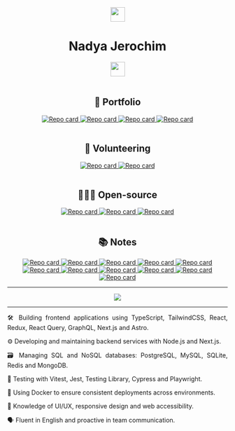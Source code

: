 <div class="text" align="center">
  <a href="https://nady4.com">
    <img src="https://user-images.githubusercontent.com/5679180/79618120-0daffb80-80be-11ea-819e-d2b0fa904d07.gif" width="33px">
  </a>
    <h1>Nadya Jerochim</h1>
  <a href="https://www.linkedin.com/in/nady4/"><img src="https://img.shields.io/badge/LinkedIn-0077B5?style=for-the-badge&logo=linkedin&logoColor=white" height="33px"/></a>
  <br><br>
  <h2>🚀 Portfolio</h2>
  <a href="https://nady4.com">
    <img src="https://github-readme-stats.vercel.app/api/pin/?username=nady4&repo=portfolio&theme=jolly&title_color=ffffff" alt="Repo card">
  </a>
  <a href="https://github.com/nady4/nya-store">
    <img src="https://github-readme-stats.vercel.app/api/pin/?username=nady4&repo=nya-store&theme=neon&title_color=ffffff&icon_color=F44792" alt="Repo card">
  </a>
  <a href="https://github.com/nady4/calendar-money">
    <img src="https://github-readme-stats.vercel.app/api/pin/?username=nady4&repo=calendar-money&theme=merko&title_color=ffffff" alt="Repo card">
  </a>
  <a href="https://github.com/nady4/ai-face-detect">
    <img src="https://github-readme-stats.vercel.app/api/pin/?username=nady4&repo=ai-face-detect&theme=ambient_gradient&title_color=ffffff" alt="Repo card">
  </a>
  <br><br>
  <h2>💖 Volunteering</h2>
  <a href="https://github.com/Transistemas-ac/app">
    <img src="https://github-readme-stats.vercel.app/api/pin/?username=Transistemas-ac&repo=app&theme=material-palenight&title_color=fe99ca&icon_color=ffffff&bg_color=1B1A1B" alt="Repo card">
  </a>
  <a href="https://github.com/Transistemas-ac/api">
    <img src="https://github-readme-stats.vercel.app/api/pin/?username=Transistemas-ac&repo=api&theme=material-palenight&title_color=fe99ca&icon_color=ffffff&bg_color=1B1A1B" alt="Repo card">
  </a>
  <br><br>
  <h2>👩🏻‍💻 Open-source</h2>
  <a href="https://github.com/nady4/octonotion">
    <img src="https://github-readme-stats.vercel.app/api/pin/?username=nady4&repo=octonotion&theme=github_dark&title_color=fe605e&icon_color=fe605e" alt="Repo card">
  </a>
  <a href="https://github.com/nady4/im-busy">
    <img src="https://github-readme-stats.vercel.app/api/pin/?username=nady4&repo=im-busy&theme=chartreuse-dark&title_color=7db242&icon_color=7db242" alt="Repo card">
  </a>
  <a href="https://github.com/nady4/the-end-is-near">
    <img src="https://github-readme-stats.vercel.app/api/pin/?username=nady4&repo=the-end-is-near&theme=codeSTACKr&title_color=ffffff&icon_color=ffffff" alt="Repo card">
  </a>
  <br><br>
  <h2>📚 Notes</h2>
  <a href="https://github.com/nady4/data-structures">
    <img src="https://github-readme-stats.vercel.app/api/pin/?username=nady4&repo=data-structures&theme=calm_pink&bg_color=1B1A1B" alt="Repo card">
  </a>
  <a href="https://github.com/nady4/testing">
    <img src="https://github-readme-stats.vercel.app/api/pin/?username=nady4&repo=testing&theme=shades-of-purple&title_color=a095f3&bg_color=1B1A1B" alt="Repo card">
  </a>
  <a href="https://github.com/nady4/react-rtk-crud">
    <img src="https://github-readme-stats.vercel.app/api/pin/?username=nady4&repo=react-rtk-crud&theme=holi&bg_color=14141a" alt="Repo card">
  </a>
  <a href="https://github.com/nady4/robots">
    <img src="https://github-readme-stats.vercel.app/api/pin/?username=nady4&repo=robots&theme=algolia&title_color=2cde99&bg_color=14141a" alt="Repo card">
  </a>
  <a href="https://github.com/nady4/graphql-server">
    <img src="https://github-readme-stats.vercel.app/api/pin/?username=nady4&repo=graphql-server&theme=jolly&bg_color=14141a" alt="Repo card">
  </a>
  <a href="https://github.com/nady4/node-redis-cache">
    <img src="https://github-readme-stats.vercel.app/api/pin/?username=nady4&repo=node-redis-cache&theme=material-palenight&icon_color=fe4236&title_color=fe4236&bg_color=14141a" alt="Repo card">
  </a>
  <a href="https://github.com/nady4/next-notes">
    <img src="https://github-readme-stats.vercel.app/api/pin/?username=nady4&repo=next-notes&theme=dark&icon_color=ffffff&text_color=ffffff&bg_color=000101" alt="Repo card">
  </a>
  <a href="https://github.com/nady4/next-auth">
    <img src="https://github-readme-stats.vercel.app/api/pin/?username=nady4&repo=next-auth&theme=dark&icon_color=ffffff&text_color=ffffff&bg_color=000101" alt="Repo card">
  </a>
  <a href="https://github.com/nady4/next-actions">
    <img src="https://github-readme-stats.vercel.app/api/pin/?username=nady4&repo=next-actions&theme=dark&icon_color=ffffff&text_color=ffffff&bg_color=000101" alt="Repo card">
  </a>
  <a href="https://github.com/nady4/nextjs-rtk">
    <img src="https://github-readme-stats.vercel.app/api/pin/?username=nady4&repo=nextjs-rtk&theme=dark&icon_color=ffffff&text_color=ffffff&bg_color=000101" alt="Repo card">
  </a>
  <a href="https://github.com/nady4/curso-python">
    <img src="https://github-readme-stats.vercel.app/api/pin/?username=nady4&repo=curso-python&theme=cobalt2&bg_color=1B1A1B" alt="Repo card">
  </a>
  <hr>
  <a href="https://github.com/nady4">
    <img src='https://github-readme-stats.vercel.app/api/top-langs/?username=nady4&layout=compact&theme=nightowl&hide=swift,csharp'/>
  </a>
  <hr>
  <p align="justify">🛠️ Building frontend applications using TypeScript, TailwindCSS, React, Redux, React Query, GraphQL, Next.js and Astro.</p>
  <p align="justify">⚙️ Developing and maintaining backend services with Node.js and Next.js.</p>
  <p align="justify">🗃️ Managing SQL and NoSQL databases: PostgreSQL, MySQL, SQLite, Redis and MongoDB.</p>
  <p align="justify">🧪 Testing with Vitest, Jest, Testing Library, Cypress and Playwright.</p>
  <p align="justify">🐳 Using Docker to ensure consistent deployments across environments.</p>
  <p align="justify">🎨 Knowledge of UI/UX, responsive design and web accessibility.</p>
  <p align="justify">🗣️ Fluent in English and proactive in team communication.</p>
</div>
